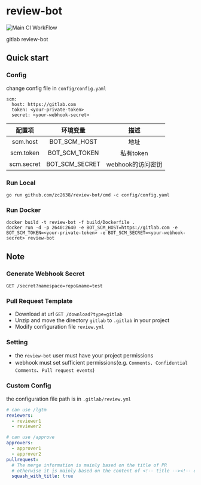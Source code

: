 # review-bot

![Main CI WorkFlow](https://github.com/zc2638/review-bot/workflows/Main%20CI%20WorkFlow/badge.svg)

gitlab review-bot

## Quick start

### Config

change config file in `config/config.yaml`

```
scm:
  host: https://gitlab.com
  token: <your-private-token>
  secret: <your-webhook-secret>
```

| 配置项 | 环境变量 | 描述 |
| :----: | :----: | :----: |
| scm.host | BOT_SCM_HOST | 地址 |
| scm.token | BOT_SCM_TOKEN | 私有token |
| scm.secret | BOT_SCM_SECRET | webhook的访问密钥 |

### Run Local

```
go run github.com/zc2638/review-bot/cmd -c config/config.yaml
```

### Run Docker

```
docker build -t review-bot -f build/Dockerfile .
docker run -d -p 2640:2640 -e BOT_SCM_HOST=https://gitlab.com -e BOT_SCM_TOKEN=<your-private-token> -e BOT_SCM_SECRET=<your-webhook-secret> review-bot
```

## Note

### Generate Webhook Secret

`GET /secret?namespace=repo&name=test`

### Pull Request Template

- Download at url `GET /download?type=gitlab`
- Unzip and move the directory `gitlab` to `.gitlab` in your project
- Modify configuration file `review.yml`

### Setting

- the `review-bot` user must have your project permissions
- webhook must set sufficient permissions(e.g. `Comments`、`Confidential Comments`、`Pull request events`)

### Custom Config
the configuration file path is in `.gitlab/review.yml`
```yaml
# can use /lgtm
reviewers:
  - reviewer1
  - reviewer2

# can use /approve
approvers:
  - approver1
  - approver2
pullrequest:
  # The merge information is mainly based on the title of PR
  # otherwise it is mainly based on the content of <!-- title --><!-- end title --> in PR description template
  squash_with_title: true
```